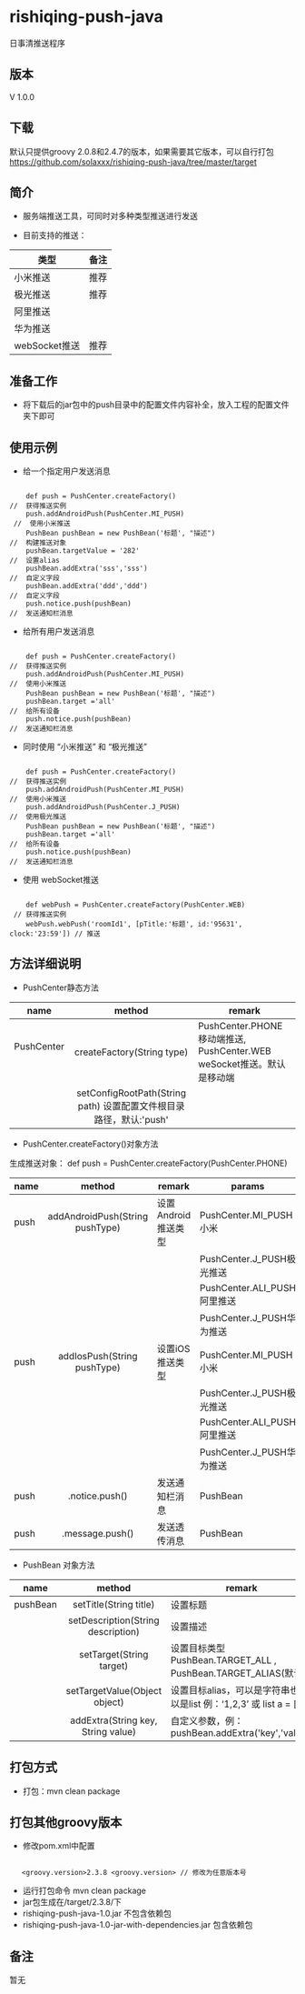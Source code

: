 # rishiqing-push-java
日事清推送程序

版本
-----
V 1.0.0



下载
-----
默认只提供groovy 2.0.8和2.4.7的版本，如果需要其它版本，可以自行打包
https://github.com/solaxxx/rishiqing-push-java/tree/master/target



简介
-----
* 服务端推送工具，可同时对多种类型推送进行发送

* 目前支持的推送：

| 类型        | 备注     |
| ------------- | ------------- |
| 小米推送 | 推荐 |
| 极光推送 | 推荐 |
| 阿里推送 |  |
| 华为推送 |  |
| webSocket推送 | 推荐 |


准备工作
-----
* 将下载后的jar包中的push目录中的配置文件内容补全，放入工程的配置文件夹下即可



使用示例
-----
* 给一个指定用户发送消息
<pre><code>
    def push = PushCenter.createFactory()                            //  获得推送实例
    push.addAndroidPush(PushCenter.MI_PUSH)                          //  使用小米推送
    PushBean pushBean = new PushBean('标题', "描述")                  //  构建推送对象
    pushBean.targetValue = '282'                                     //  设置alias
    pushBean.addExtra('sss','sss')                                   //  自定义字段  
    pushBean.addExtra('ddd','ddd')                                   //  自定义字段  
    push.notice.push(pushBean)                                       //  发送通知栏消息
</code></pre>

* 给所有用户发送消息
<pre><code>
    def push = PushCenter.createFactory()                             //  获得推送实例
    push.addAndroidPush(PushCenter.MI_PUSH)                           //  使用小米推送
    PushBean pushBean = new PushBean('标题', "描述")         
    pushBean.target ='all'                                            //  给所有设备
    push.notice.push(pushBean)                                        //  发送通知栏消息
</code></pre>

* 同时使用 “小米推送” 和 “极光推送” 
<pre><code>
    def push = PushCenter.createFactory()                             //  获得推送实例
    push.addAndroidPush(PushCenter.MI_PUSH)                           //  使用小米推送
    push.addAndroidPush(PushCenter.J_PUSH)                            //  使用极光推送
    PushBean pushBean = new PushBean('标题', "描述")         
    pushBean.target ='all'                                            //  给所有设备
    push.notice.push(pushBean)                                        //  发送通知栏消息
</code></pre>

* 使用 webSocket推送
<pre><code>
    def webPush = PushCenter.createFactory(PushCenter.WEB)            // 获得推送实例
    webPush.webPush('roomId1', [pTitle:'标题', id:'95631', clock:'23:59']) // 推送
</code></pre>

方法详细说明
-----
* PushCenter静态方法

| name          | method        |remark |
| ------------- |:-------------:| ------- |
| PushCenter    | createFactory(String type) |PushCenter.PHONE 移动端推送, PushCenter.WEB weSocket推送。默认是移动端
||setConfigRootPath(String path) 设置配置文件根目录路径，默认:'push'||



* PushCenter.createFactory()对象方法

生成推送对象：
def push = PushCenter.createFactory(PushCenter.PHONE)

| name          | method        |remark |params |
| ------------- |:-------------:| ------- | ------- |
|push|addAndroidPush(String pushType)|设置Android推送类型|PushCenter.MI_PUSH 小米|
||||PushCenter.J_PUSH极光推送|
||||PushCenter.ALI_PUSH阿里推送|
||||PushCenter.J_PUSH华为推送|
|push|addIosPush(String pushType)|设置iOS推送类型|PushCenter.MI_PUSH 小米|
||||PushCenter.J_PUSH极光推送|
||||PushCenter.ALI_PUSH阿里推送|
||||PushCenter.J_PUSH华为推送|
|push|.notice.push()|发送通知栏消息|PushBean|
|push|.message.push()|发送透传消息|PushBean|


* PushBean 对象方法

| name          | method        |remark |
| ------------- |:-------------:| ------- |
| pushBean      | setTitle(String title)      |设置标题|
|               | setDescription(String description)      |设置描述|
|               | setTarget(String target)      |设置目标类型  PushBean.TARGET_ALL , PushBean.TARGET_ALIAS(默认) |
|               | setTargetValue(Object object)     | 设置目标alias，可以是字符串也可以是list  例：‘1,2,3’ 或 list a = [] |
|               | addExtra(String key, String value)      | 自定义参数，例：pushBean.addExtra('key','value')|




打包方式
-----
* 打包：mvn clean package

打包其他groovy版本
-----
* 修改pom.xml中配置

<pre><code>
   &lt;groovy.version&gt;2.3.8 &lt;groovy.version&gt; // 修改为任意版本号
</code></pre>


*  运行打包命令 mvn clean package
*  jar包生成在/target/2.3.8/下
*  rishiqing-push-java-1.0.jar 不包含依赖包
*  rishiqing-push-java-1.0-jar-with-dependencies.jar 包含依赖包


备注
-----
暂无

